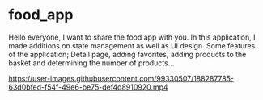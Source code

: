 # food_app

Hello everyone,
I want to share the food app with you. In this application, I made additions on state management as well as UI design. Some features of the application;
Detail page, adding favorites, adding products to the basket and determining the number of products...
  
https://user-images.githubusercontent.com/99330507/188287785-63d0bfed-f54f-49e6-be75-def4d8910920.mp4


